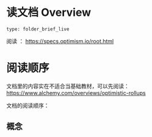 # 读文档 Overview
 
```ccard
type: folder_brief_live
```
 

阅读 ： https://specs.optimism.io/root.html




# 阅读顺序
文档里的内容实在不适合当基础教材，可以先阅读：
https://www.alchemy.com/overviews/optimistic-rollups

文档的阅读顺序：
## 概念

